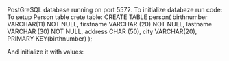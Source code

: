 PostGreSQL database running on port 5572.
To initialize databaze run code:
To setup Person table crete table: 
CREATE TABLE person(
   birthnumber VARCHAR(11) NOT NULL,
   firstname VARCHAR (20) NOT NULL,
   lastname VARCHAR (30) NOT NULL,
   address CHAR (50),
   city VARCHAR(20),
   PRIMARY KEY(birthnumber)
);

And initialize it with values:
